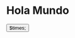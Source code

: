 <!--Alertas -->
<div class="alert alert-danger alert-dismissible fade show">
	<h1>Hola Mundo</h1>
	<a class="alert-link"></a>
	<button class="close" data-dimiss="alert">
		<span>$times;</span>
	</button>
</div>
